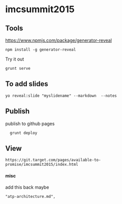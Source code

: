 # imcsummit2015

## Tools
https://www.npmjs.com/package/generator-reveal
```
npm install -g generator-reveal
```
Try it out
```
grunt serve
```

## To add slides
```
yo reveal:slide "myslidename" --markdown  --notes
```
## Publish
publish to github pages
```
  grunt deploy
```

## View
```
https://git.target.com/pages/available-to-promise/imcsummit2015/index.html
```

#### misc
add this back maybe
```
"atp-architecture.md",
```
